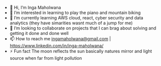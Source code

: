 - 👋 Hi, I’m Inga Maholwana
- 👀 I’m interested in learning to play the piano and mountain biking 
- 🌱 I’m currently learning AWS cloud, react, cyber security and data analytics (they have simarities wasnt much of a jump for me)
- 💞️ I’m looking to collaborate on projects that I can brag about solving and getting it done and done well
- 📫 How to reach me ingamaholwana@gmail.com | https://www.linkedin.com/in/inga-maholwana/
- ⚡ Fun fact The moon reflects the sun basically natures mirror and light source when far from light pollution

<!---
IngaMaholwana/IngaMaholwana is a ✨ special ✨ repository because its `README.md` (this file) appears on your GitHub profile.
You can click the Preview link to take a look at your changes.
--->
